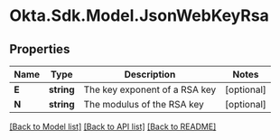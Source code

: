 # Okta.Sdk.Model.JsonWebKeyRsa

## Properties

Name | Type | Description | Notes
------------ | ------------- | ------------- | -------------
**E** | **string** | The key exponent of a RSA key | [optional] 
**N** | **string** | The modulus of the RSA key | [optional] 

[[Back to Model list]](../README.md#documentation-for-models) [[Back to API list]](../README.md#documentation-for-api-endpoints) [[Back to README]](../README.md)

